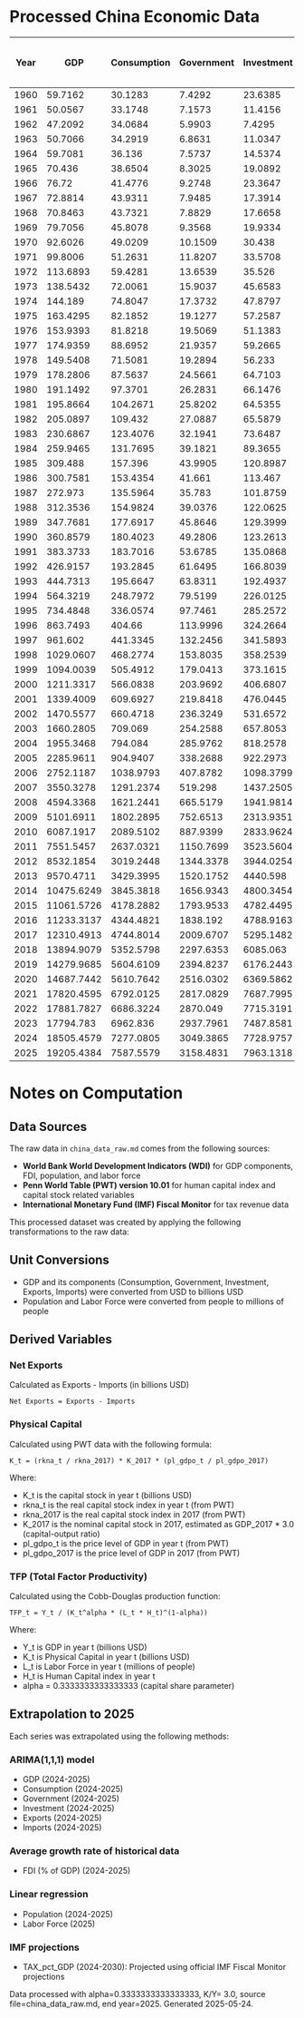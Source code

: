 # Processed China Economic Data

| Year | GDP | Consumption | Government | Investment | Exports | Imports | Net Exports | Tax Revenue (bn USD) | Openness Ratio | Saving (bn USD) | Private Saving (bn USD) | Public Saving (bn USD) | Saving Rate | Population | Labor Force | Physical Capital | TFP | FDI (% of GDP) | Tax Revenue (% of GDP) | Human Capital |
|---|---|---|---|---|---|---|---|---|---|---|---|---|---|---|---|---|---|---|---|---|
| 1960 | 59.7162 | 30.1283 | 7.4292 | 23.6385 | 1.8831 | 1.8906 | -0.0075 | nan | 0.0632 | 22.1588 | nan | nan | 0.3711 | 667.07 | nan | nan | nan | nan | nan | nan |
| 1961 | 50.0567 | 33.1748 | 7.1573 | 11.4156 | 1.5056 | 1.4081 | 0.0975 | nan | 0.0582 | 9.7246 | nan | nan | 0.1943 | 660.33 | nan | nan | nan | nan | nan | nan |
| 1962 | 47.2092 | 34.0684 | 5.9903 | 7.4295 | 1.5054 | 1.1277 | 0.3777 | nan | 0.0558 | 7.1504 | nan | nan | 0.1515 | 665.77 | nan | nan | nan | nan | nan | nan |
| 1963 | 50.7066 | 34.2919 | 6.8631 | 11.0347 | 1.6663 | 1.2107 | 0.4557 | nan | 0.0567 | 9.5517 | nan | nan | 0.1884 | 682.34 | nan | nan | nan | nan | nan | nan |
| 1964 | 59.7081 | 36.136 | 7.5737 | 14.5374 | 1.9389 | 1.4811 | 0.4578 | nan | 0.0573 | 15.9984 | nan | nan | 0.2679 | 698.36 | nan | nan | nan | nan | nan | nan |
| 1965 | 70.436 | 38.6504 | 8.3025 | 19.0892 | 2.2466 | 1.9164 | 0.3302 | nan | 0.0591 | 23.4831 | nan | nan | 0.3334 | 715.18 | nan | nan | nan | nan | nan | nan |
| 1966 | 76.72 | 41.4776 | 9.2748 | 23.3647 | 2.3706 | 2.1853 | 0.1853 | nan | 0.0594 | 25.9675 | nan | nan | 0.3385 | 735.4 | nan | nan | nan | nan | nan | nan |
| 1967 | 72.8814 | 43.9311 | 7.9485 | 17.3914 | 2.1559 | 1.9199 | 0.236 | nan | 0.0559 | 21.0018 | nan | nan | 0.2882 | 754.55 | nan | nan | nan | nan | nan | nan |
| 1968 | 70.8463 | 43.7321 | 7.8829 | 17.6658 | 2.1147 | 1.8452 | 0.2695 | nan | 0.0559 | 19.2313 | nan | nan | 0.2715 | 774.51 | nan | nan | nan | nan | nan | nan |
| 1969 | 79.7056 | 45.8078 | 9.3568 | 19.9334 | 2.2144 | 1.7312 | 0.4832 | nan | 0.0495 | 24.541 | nan | nan | 0.3079 | 796.02 | nan | nan | nan | nan | nan | nan |
| 1970 | 92.6026 | 49.0209 | 10.1509 | 30.438 | 2.2742 | 2.2016 | 0.0727 | nan | 0.0483 | 33.4309 | nan | nan | 0.361 | 818.32 | nan | nan | nan | nan | nan | nan |
| 1971 | 99.8006 | 51.2631 | 11.8207 | 33.5708 | 2.7104 | 2.2331 | 0.4773 | nan | 0.0495 | 36.7168 | nan | nan | 0.3679 | 841.11 | nan | nan | nan | nan | nan | nan |
| 1972 | 113.6893 | 59.4281 | 13.6539 | 35.526 | 3.5372 | 2.9165 | 0.6208 | nan | 0.0568 | 40.6073 | nan | nan | 0.3572 | 862.03 | nan | nan | nan | nan | nan | nan |
| 1973 | 138.5432 | 72.0061 | 15.9037 | 45.6583 | 5.9593 | 5.2578 | 0.7015 | nan | 0.081 | 50.6334 | nan | nan | 0.3655 | 881.94 | nan | nan | nan | nan | nan | nan |
| 1974 | 144.189 | 74.8047 | 17.3732 | 47.8797 | 7.2131 | 7.7162 | -0.5031 | nan | 0.1035 | 52.011 | nan | nan | 0.3607 | 900.35 | nan | nan | nan | nan | nan | nan |
| 1975 | 163.4295 | 82.1852 | 19.1277 | 57.2587 | 7.9746 | 8.355 | -0.3805 | nan | 0.0999 | 62.1165 | nan | nan | 0.3801 | 916.39 | nan | nan | nan | nan | nan | nan |
| 1976 | 153.9393 | 81.8218 | 19.5069 | 51.1383 | 7.4406 | 7.3498 | 0.0908 | nan | 0.0961 | 52.6106 | nan | nan | 0.3418 | 930.68 | nan | nan | nan | nan | nan | nan |
| 1977 | 174.9359 | 88.6952 | 21.9357 | 59.2665 | 8.2711 | 8.0604 | 0.2107 | nan | 0.0934 | 64.305 | nan | nan | 0.3676 | 943.46 | nan | nan | nan | nan | nan | nan |
| 1978 | 149.5408 | 71.5081 | 19.2894 | 56.233 | 10.8011 | 12.2617 | -1.4606 | nan | 0.1542 | 58.7433 | nan | nan | 0.3928 | 956.16 | nan | nan | nan | nan | nan | nan |
| 1979 | 178.2806 | 87.5637 | 24.5661 | 64.7103 | 13.9626 | 15.5353 | -1.5726 | nan | 0.1655 | 66.1509 | nan | nan | 0.371 | 969 | nan | nan | nan | 0 | nan | nan |
| 1980 | 191.1492 | 97.3701 | 26.2831 | 66.1476 | 19.4057 | 21.8427 | -2.437 | nan | 0.2158 | 67.496 | nan | nan | 0.3531 | 981.24 | nan | nan | nan | 0.03 | nan | nan |
| 1981 | 195.8664 | 104.2671 | 25.8202 | 64.5355 | 24.37 | 22.2198 | 2.1502 | nan | 0.2379 | 65.7791 | nan | nan | 0.3358 | 993.88 | nan | nan | nan | 0.14 | nan | nan |
| 1982 | 205.0897 | 109.432 | 27.0887 | 65.5879 | 22.6001 | 17.7881 | 4.812 | nan | 0.1969 | 68.569 | nan | nan | 0.3343 | 1008.63 | nan | nan | nan | 0.21 | nan | nan |
| 1983 | 230.6867 | 123.4076 | 32.1941 | 73.6487 | 21.9563 | 19.3853 | 2.571 | nan | 0.1792 | 75.0851 | nan | nan | 0.3255 | 1023.31 | nan | nan | nan | 0.28 | nan | nan |
| 1984 | 259.9465 | 131.7695 | 39.1821 | 89.3655 | 24.7643 | 24.7103 | 0.054 | nan | 0.1903 | 88.9949 | nan | nan | 0.3424 | 1036.83 | nan | nan | nan | 0.48 | nan | nan |
| 1985 | 309.488 | 157.396 | 43.9905 | 120.8987 | 25.8014 | 38.3024 | -12.501 | nan | 0.2071 | 108.1015 | nan | nan | 0.3493 | 1051.04 | nan | nan | nan | 0.54 | nan | nan |
| 1986 | 300.7581 | 153.4354 | 41.661 | 113.467 | 26.2026 | 33.5926 | -7.39 | nan | 0.1988 | 105.6618 | nan | nan | 0.3513 | 1066.79 | nan | nan | nan | 0.62 | nan | nan |
| 1987 | 272.973 | 135.5964 | 35.783 | 101.8759 | 34.0729 | 33.7819 | 0.291 | nan | 0.2486 | 101.5935 | nan | nan | 0.3722 | 1084.04 | nan | nan | nan | 0.85 | nan | nan |
| 1988 | 312.3536 | 154.9824 | 39.0376 | 122.0625 | 44.9237 | 48.9847 | -4.061 | nan | 0.3006 | 118.3337 | nan | nan | 0.3788 | 1101.63 | nan | nan | nan | 1.02 | nan | nan |
| 1989 | 347.7681 | 177.6917 | 45.8646 | 129.3999 | 41.1908 | 46.1188 | -4.928 | nan | 0.2511 | 124.2118 | nan | nan | 0.3572 | 1118.65 | nan | nan | nan | 0.98 | nan | nan |
| 1990 | 360.8579 | 180.4023 | 49.2806 | 123.2613 | 49.1298 | 38.4618 | 10.668 | nan | 0.2427 | 131.175 | nan | nan | 0.3635 | 1135.18 | 639.91 | nan | nan | 0.97 | nan | nan |
| 1991 | 383.3733 | 183.7016 | 53.6785 | 135.0868 | 55.5427 | 43.9417 | 11.601 | 59.4097 | 0.2595 | 145.9932 | 140.2621 | 5.7311 | 0.3808 | 1150.78 | 646.25 | nan | nan | 1.14 | 15.5 | nan |
| 1992 | 426.9157 | 193.2845 | 61.6495 | 166.8039 | 66.8474 | 61.8494 | 4.998 | 57.3462 | 0.3015 | 171.9818 | 176.2851 | -4.3033 | 0.4028 | 1164.97 | 652.55 | nan | nan | 2.61 | 13.43 | nan |
| 1993 | 444.7313 | 195.6647 | 63.8311 | 192.4937 | 74.2803 | 86.0723 | -11.792 | 55.784 | 0.3606 | 185.2355 | 193.2826 | -8.0471 | 0.4165 | 1178.44 | 658.33 | nan | nan | 6.19 | 12.54 | nan |
| 1994 | 564.3219 | 248.7972 | 79.5199 | 226.0125 | 104.6074 | 97.2504 | 7.357 | 60.3324 | 0.3577 | 236.0047 | 255.1922 | -19.1875 | 0.4182 | 1191.84 | 664.57 | nan | nan | 5.99 | 10.69 | nan |
| 1995 | 734.4848 | 336.0574 | 97.7461 | 285.2572 | 131.8588 | 119.9008 | 11.958 | 74.4209 | 0.3428 | 300.6814 | 324.0066 | -23.3252 | 0.4094 | 1204.86 | 671.24 | nan | nan | 4.88 | 10.13 | nan |
| 1996 | 863.7493 | 404.66 | 113.9996 | 324.2664 | 154.8119 | 137.2619 | 17.55 | 88.585 | 0.3381 | 345.0897 | 370.5043 | -25.4146 | 0.3995 | 1217.55 | 678.36 | nan | nan | 4.65 | 10.26 | nan |
| 1997 | 961.602 | 441.3345 | 132.2456 | 341.5893 | 187.447 | 144.6238 | 42.8232 | 103.6809 | 0.3453 | 388.0218 | 416.5865 | -28.5647 | 0.4035 | 1230.08 | 686.47 | nan | nan | 4.73 | 10.78 | nan |
| 1998 | 1029.0607 | 468.2774 | 153.8035 | 358.2539 | 188.7504 | 144.9137 | 43.8367 | 118.5462 | 0.3242 | 406.9798 | 442.2371 | -35.2573 | 0.3955 | 1241.93 | 694 | nan | nan | 4.44 | 11.52 | nan |
| 1999 | 1094.0039 | 505.4912 | 179.0413 | 373.1615 | 198.6994 | 168.0584 | 30.641 | 137.349 | 0.3352 | 409.4713 | 451.1637 | -41.6923 | 0.3743 | 1252.73 | 700.42 | nan | nan | 3.75 | 12.55 | nan |
| 2000 | 1211.3317 | 566.0838 | 203.9692 | 406.6807 | 253.0921 | 224.3062 | 28.7859 | 160.615 | 0.3941 | 441.2786 | 484.6328 | -43.3542 | 0.3643 | 1262.64 | 706.84 | nan | nan | 3.48 | 13.26 | nan |
| 2001 | 1339.4009 | 609.6927 | 219.8418 | 476.0445 | 272.06 | 243.9738 | 28.0862 | 196.2131 | 0.3853 | 509.8664 | 533.495 | -23.6286 | 0.3807 | 1271.85 | 715.93 | nan | nan | 3.51 | 14.65 | nan |
| 2002 | 1470.5577 | 660.4718 | 236.3249 | 531.6572 | 333.0023 | 295.6196 | 37.3827 | 225.9202 | 0.4275 | 573.761 | 584.1656 | -10.4047 | 0.3902 | 1280.4 | 725.94 | nan | nan | 3.61 | 15.36 | nan |
| 2003 | 1660.2805 | 709.069 | 254.2588 | 657.8053 | 447.9583 | 412.1371 | 35.8211 | 259.1317 | 0.518 | 696.9527 | 692.0798 | 4.8729 | 0.4198 | 1288.4 | 735.68 | nan | nan | 3.49 | 15.61 | nan |
| 2004 | 1955.3468 | 794.084 | 285.9762 | 818.2578 | 607.3569 | 556.1826 | 51.1744 | 315.1119 | 0.5951 | 875.2866 | 846.1509 | 29.1357 | 0.4476 | 1296.08 | 744.94 | nan | nan | 3.48 | 16.12 | nan |
| 2005 | 2285.9611 | 904.9407 | 338.2688 | 922.2973 | 773.339 | 648.7122 | 124.6268 | 379.6529 | 0.6221 | 1042.7517 | 1001.3676 | 41.3841 | 0.4562 | 1303.72 | 754.47 | nan | nan | 4.55 | 16.61 | nan |
| 2006 | 2752.1187 | 1038.9793 | 407.8782 | 1098.3799 | 991.7314 | 782.8125 | 208.9189 | 465.9343 | 0.6448 | 1305.2612 | 1247.205 | 58.0562 | 0.4743 | 1311.02 | 761.95 | nan | nan | 4.51 | 16.93 | nan |
| 2007 | 3550.3278 | 1291.2374 | 519.298 | 1437.2505 | 1258.0568 | 950.0208 | 308.036 | 636.3903 | 0.6219 | 1739.7924 | 1622.7001 | 117.0923 | 0.49 | 1317.88 | 766.49 | nan | nan | 4.4 | 17.92 | nan |
| 2008 | 4594.3368 | 1621.2441 | 665.5179 | 1941.9814 | 1497.8688 | 1149.0362 | 348.8325 | 1016.8549 | 0.5761 | 2307.5748 | 1956.2378 | 351.337 | 0.5023 | 1324.65 | 769.78 | nan | nan | 3.73 | 22.13 | nan |
| 2009 | 5101.6911 | 1802.2895 | 752.6513 | 2313.9351 | 1262.6642 | 1042.5338 | 220.1304 | 1198.9501 | 0.4518 | 2546.7503 | 2100.4515 | 446.2988 | 0.4992 | 1331.26 | 772.14 | nan | nan | 2.57 | 23.5 | nan |
| 2010 | 6087.1917 | 2089.5102 | 887.9399 | 2833.9624 | 1654.8233 | 1432.4224 | 222.4009 | 1479.7182 | 0.5072 | 3109.7416 | 2517.9633 | 591.7783 | 0.5109 | 1337.7 | 773.87 | nan | nan | 4 | 24.31 | nan |
| 2011 | 7551.5457 | 2637.0321 | 1150.7699 | 3523.5604 | 2006.309 | 1825.4136 | 180.8953 | 2005.0027 | 0.5074 | 3763.7437 | 2909.5109 | 854.2329 | 0.4984 | 1345.04 | 778.28 | nan | nan | 3.71 | 26.55 | nan |
| 2012 | 8532.1854 | 3019.2448 | 1344.3378 | 3944.0254 | 2175.0693 | 1943.2052 | 231.864 | 2337.5711 | 0.4827 | 4168.6028 | 3175.3695 | 993.2333 | 0.4886 | 1354.19 | 779.02 | nan | nan | 2.83 | 27.4 | nan |
| 2013 | 9570.4711 | 3429.3995 | 1520.1752 | 4440.598 | 2354.2645 | 2119.3924 | 234.8721 | 2610.9064 | 0.4674 | 4620.8965 | 3530.1653 | 1090.7312 | 0.4828 | 1363.24 | 779.25 | nan | nan | 3.04 | 27.28 | nan |
| 2014 | 10475.6249 | 3845.3818 | 1656.9343 | 4800.3454 | 2462.8258 | 2241.2762 | 221.5496 | 2905.9436 | 0.4491 | 4973.3089 | 3724.2996 | 1249.0093 | 0.4748 | 1371.86 | 780.37 | nan | nan | 2.56 | 27.74 | nan |
| 2015 | 11061.5726 | 4178.2882 | 1793.9533 | 4782.4495 | 2362.0971 | 2003.2607 | 358.8364 | 3153.8381 | 0.3946 | 5089.3311 | 3729.4463 | 1359.8848 | 0.4601 | 1379.86 | 781.08 | nan | nan | 2.19 | 28.51 | nan |
| 2016 | 11233.3137 | 4344.4821 | 1838.192 | 4788.9163 | 2199.9749 | 1944.4905 | 255.4843 | 3186.4016 | 0.3689 | 5050.6397 | 3702.43 | 1348.2096 | 0.4496 | 1387.79 | 780.93 | nan | nan | 1.56 | 28.37 | nan |
| 2017 | 12310.4913 | 4744.8014 | 2009.6707 | 5295.1482 | 2424.2161 | 2208.5189 | 215.6971 | 3530.0743 | 0.3763 | 5556.0192 | 4035.6156 | 1520.4036 | 0.4513 | 1396.21 | 779.17 | nan | nan | 1.35 | 28.68 | nan |
| 2018 | 13894.9079 | 5352.5798 | 2297.6353 | 6085.063 | 2655.6092 | 2564.1219 | 91.4873 | 3951.7717 | 0.3757 | 6244.6927 | 4590.5564 | 1654.1363 | 0.4494 | 1402.76 | 776.87 | nan | nan | 1.69 | 28.44 | nan |
| 2019 | 14279.9685 | 5604.6109 | 2394.8237 | 6176.2443 | 2628.9411 | 2496.1533 | 132.7878 | 3941.9158 | 0.3589 | 6280.5339 | 4733.4418 | 1547.0921 | 0.4398 | 1407.74 | 775.93 | nan | nan | 1.31 | 27.6 | nan |
| 2020 | 14687.7442 | 5610.7642 | 2516.0302 | 6369.5862 | 2729.8846 | 2374.7375 | 355.1471 | 3712.3458 | 0.3475 | 6560.9498 | 5364.6342 | 1196.3157 | 0.4467 | 1411.1 | 763.83 | nan | nan | 1.72 | 25.28 | nan |
| 2021 | 17820.4595 | 6792.0125 | 2817.0829 | 7687.7995 | 3554.1078 | 3093.2784 | 460.8294 | 4634.9597 | 0.373 | 8211.3641 | 6393.4873 | 1817.8768 | 0.4608 | 1412.36 | 781.19 | nan | nan | 1.93 | 26.01 | nan |
| 2022 | 17881.7827 | 6686.3224 | 2870.049 | 7715.3191 | 3717.8878 | 3140.0409 | 577.847 | 4528.119 | 0.3835 | 8325.4114 | 6667.3413 | 1658.07 | 0.4656 | 1412.17 | 770.11 | nan | nan | 1.06 | 25.32 | nan |
| 2023 | 17794.783 | 6962.836 | 2937.7961 | 7487.8581 | 3513.2369 | 3127.2016 | 386.0353 | 4631.2119 | 0.3732 | 7894.1509 | 6200.7352 | 1693.4158 | 0.4436 | 1410.71 | 774.61 | nan | nan | 0.24 | 26.03 | nan |
| 2024 | 18505.4579 | 7277.0805 | 3049.3865 | 7728.9757 | 3497.136 | 3211.8473 | 285.2887 | 4738.1853 | 0.3625 | 8178.9909 | 6490.1921 | 1688.7988 | 0.442 | 1521.25 | 773.13 | nan | nan | 0.1518 | 25.6 | nan |
| 2025 | 19205.4384 | 7587.5579 | 3158.4831 | 7963.1318 | 3499.9253 | 3155.3294 | 344.5959 | 4816.5697 | 0.3465 | 8459.3974 | 6801.3108 | 1658.0866 | 0.4405 | 1533.93 | 813.85 | nan | nan | 0.096 | 25.08 | nan |


# Notes on Computation

## Data Sources
The raw data in `china_data_raw.md` comes from the following sources:

- **World Bank World Development Indicators (WDI)** for GDP components, FDI, population, and labor force
- **Penn World Table (PWT) version 10.01** for human capital index and capital stock related variables
- **International Monetary Fund (IMF) Fiscal Monitor** for tax revenue data

This processed dataset was created by applying the following transformations to the raw data:

## Unit Conversions
- GDP and its components (Consumption, Government, Investment, Exports, Imports) were converted from USD to billions USD
- Population and Labor Force were converted from people to millions of people

## Derived Variables
### Net Exports
Calculated as Exports - Imports (in billions USD)
```
Net Exports = Exports - Imports
```

### Physical Capital
Calculated using PWT data with the following formula:
```
K_t = (rkna_t / rkna_2017) * K_2017 * (pl_gdpo_t / pl_gdpo_2017)
```
Where:
- K_t is the capital stock in year t (billions USD)
- rkna_t is the real capital stock index in year t (from PWT)
- rkna_2017 is the real capital stock index in 2017 (from PWT)
- K_2017 is the nominal capital stock in 2017, estimated as GDP_2017 * 3.0 (capital-output ratio)
- pl_gdpo_t is the price level of GDP in year t (from PWT)
- pl_gdpo_2017 is the price level of GDP in 2017 (from PWT)

### TFP (Total Factor Productivity)
Calculated using the Cobb-Douglas production function:
```
TFP_t = Y_t / (K_t^alpha * (L_t * H_t)^(1-alpha))
```
Where:
- Y_t is GDP in year t (billions USD)
- K_t is Physical Capital in year t (billions USD)
- L_t is Labor Force in year t (millions of people)
- H_t is Human Capital index in year t
- alpha = 0.3333333333333333 (capital share parameter)

## Extrapolation to 2025
Each series was extrapolated using the following methods:

### ARIMA(1,1,1) model

- GDP (2024-2025)
- Consumption (2024-2025)
- Government (2024-2025)
- Investment (2024-2025)
- Exports (2024-2025)
- Imports (2024-2025)

### Average growth rate of historical data

- FDI (% of GDP) (2024-2025)

### Linear regression

- Population (2024-2025)
- Labor Force (2025)


### IMF projections

- TAX_pct_GDP (2024-2030): Projected using official IMF Fiscal Monitor projections






Data processed with alpha=0.3333333333333333, K/Y= 3.0, source file=china_data_raw.md, end year=2025. Generated 2025-05-24.